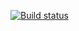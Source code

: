 [![Build status](https://ci.appveyor.com/api/projects/status/2d4v69nv0qv2le29?svg=true)](https://ci.appveyor.com/project/fv-andrey/rest)